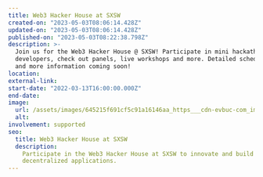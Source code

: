 ```yaml
---
title: Web3 Hacker House at SXSW
created-on: "2023-05-03T08:06:14.428Z"
updated-on: "2023-05-03T08:06:14.428Z"
published-on: "2023-05-03T08:22:38.798Z"
description: >-
  Join us for the Web3 Hacker House @ SXSW! Participate in mini hackathons, meet with
  developers, check out panels, live workshops and more. Detailed schedule, speakers
  and more information coming soon!
location:
external-link:
start-date: "2022-03-13T16:00:00.000Z"
end-date:
image:
  url: /assets/images/645215f691cf5c91a16146aa_https___cdn-evbuc-com_images_239998219_264947572824_1_original.jpeg
  alt:
involvement: supported
seo:
  title: Web3 Hacker House at SXSW
  description:
    Participate in the Web3 Hacker House at SXSW to innovate and build
    decentralized applications.
---
```

